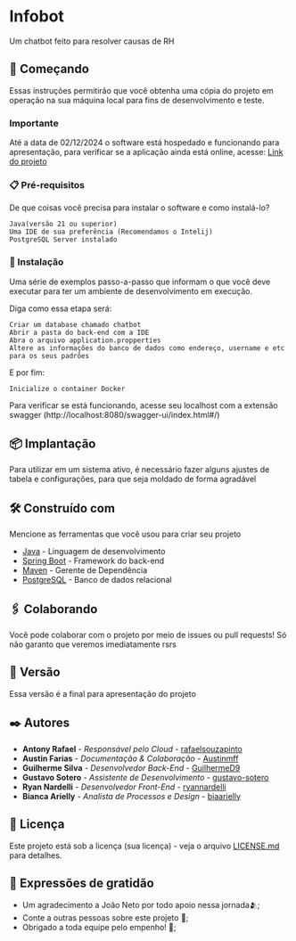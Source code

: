 # Infobot

Um chatbot feito para resolver causas de RH

## 🚀 Começando

Essas instruções permitirão que você obtenha uma cópia do projeto em operação na sua máquina local para fins de desenvolvimento e teste.

### Importante
Até a data de 02/12/2024 o software está hospedado e funcionando para apresentação, para verificar se a aplicação ainda está online, acesse:
[Link do projeto](https://squad05-portodigital.github.io/Front-end/)


### 📋 Pré-requisitos

De que coisas você precisa para instalar o software e como instalá-lo?

```
Java(versão 21 ou superior)
Uma IDE de sua preferência (Recomendamos o Intelij)
PostgreSQL Server instalado
```

### 🔧 Instalação

Uma série de exemplos passo-a-passo que informam o que você deve executar para ter um ambiente de desenvolvimento em execução.

Diga como essa etapa será:

```
Criar um database chamado chatbot
Abrir a pasta do back-end com a IDE
Abra o arquivo application.propperties
Altere as informações do banco de dados como endereço, username e etc para os seus padrões
```

E por fim:

```
Inicialize o container Docker
```

Para verificar se está funcionando, acesse seu localhost com a extensão swagger
(http://localhost:8080/swagger-ui/index.html#/)

## 📦 Implantação

Para utilizar em um sistema ativo, é necessário fazer alguns ajustes de tabela e configurações, para que seja moldado de forma agradável

## 🛠️ Construído com

Mencione as ferramentas que você usou para criar seu projeto

* [Java](https://www.java.com/pt-BR/) - Linguagem de desenvolvimento
* [Spring Boot](https://spring.io/projects/spring-boot) - Framework do back-end
* [Maven](https://maven.apache.org/) - Gerente de Dependência
* [PostgreSQL](https://www.postgresql.org/) - Banco de dados relacional

## 🖇️ Colaborando

Você pode colaborar com o projeto por meio de issues ou pull requests! Só não garanto que veremos imediatamente rsrs

## 📌 Versão

Essa versão é a final para apresentação do projeto

## ✒️ Autores


* **Antony Rafael** - *Responsável pelo Cloud* - [rafaelsouzapinto](https://github.com/rafaelsouzapinto)
* **Austin Farias** - *Documentação & Colaboração* - [Austinmff](https://github.com/Austinmff)
* **Guilherme Silva** - *Desenvolvedor Back-End* - [GuilhermeD9](https://github.com/GuilhermeD9)
* **Gustavo Sotero** - *Assistente de Desenvolvimento* - [gustavo-sotero](https://github.com/gustavo-sotero)
* **Ryan Nardelli** - *Desenvolvedor Front-End* - [ryannardelli](https://github.com/ryannardelli)
* **Bianca Arielly** - *Analista de Processos e Design* - [biaarielly](??)
  

## 📄 Licença

Este projeto está sob a licença (sua licença) - veja o arquivo [LICENSE.md](https://github.com/Squad05-PortoDigital/Back-end/blob/main/LICENSE) para detalhes.

## 🎁 Expressões de gratidão

* Um agradecimento a João Neto por todo apoio nessa jornada🫂;
* Conte a outras pessoas sobre este projeto 📢;
* Obrigado a toda equipe pelo empenho! 🍺;

